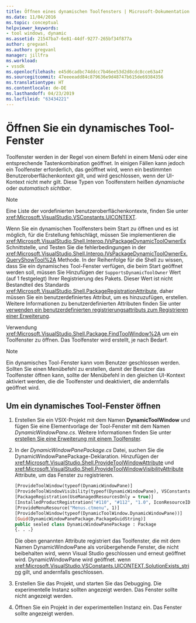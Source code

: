 ```yaml
---
title: Öffnen eines dynamischen Toolfensters | Microsoft-Dokumentation
ms.date: 11/04/2016
ms.topic: conceptual
helpviewer_keywords:
- tool windows, dynamic
ms.assetid: 21547ba7-6e81-44df-9277-265bf34f877a
author: gregvanl
ms.author: gregvanl
manager: jillfra
ms.workload:
- vssdk
ms.openlocfilehash: e45d6cadbc74ddcc7b46ee53d2d8cdc8cce63a47
ms.sourcegitcommit: 47eeeeadd84c879636e9d48747b615de69384356
ms.translationtype: HT
ms.contentlocale: de-DE
ms.lasthandoff: 04/23/2019
ms.locfileid: "63434221"
---
```

# <a name="open-a-dynamic-tool-window"></a>Öffnen Sie ein dynamisches Tool-Fenster
Toolfenster werden in der Regel von einem Befehl in einem Menü oder eine entsprechende Tastenkombination geöffnet. In einigen Fällen kann jedoch ein Toolfenster erforderlich, das geöffnet wird, wenn ein bestimmten Benutzeroberflächenkontext gilt, und wird geschlossen, wenn der UI-Kontext nicht mehr gilt. Diese Typen von Toolfenstern heißen *dynamische* oder *automatisch sichtbar*.

> [!NOTE]
> Eine Liste der vordefinierten benutzeroberflächenkontexte, finden Sie unter <xref:Microsoft.VisualStudio.VSConstants.UICONTEXT>.

 Wenn Sie ein dynamischen Toolfensters beim Start zu öffnen und es ist möglich, für die Erstellung fehlschlägt, müssen Sie implementieren die <xref:Microsoft.VisualStudio.Shell.Interop.IVsPackageDynamicToolOwnerEx> Schnittstelle, und Testen Sie die fehlerbedingungen in der <xref:Microsoft.VisualStudio.Shell.Interop.IVsPackageDynamicToolOwnerEx.QueryShowTool%2A> Methode. In der Reihenfolge für die Shell zu wissen, dass Sie ein dynamisches Tool-Fenster verfügen, die beim Start geöffnet werden soll, müssen Sie Hinzufügen der `SupportsDynamicToolOwner` Wert (auf 1 festgelegt) Ihrer Registrierung des Pakets. Dieser Wert ist nicht Bestandteil des Standards <xref:Microsoft.VisualStudio.Shell.PackageRegistrationAttribute>, daher müssen Sie ein benutzerdefiniertes Attribut, um es hinzuzufügen, erstellen. Weitere Informationen zu benutzerdefinierten Attributen finden Sie unter [verwenden ein benutzerdefinierten registrierungsattributs zum Registrieren einer Erweiterung](../extensibility/registering-and-unregistering-vspackages.md#using-a-custom-registration-attribute-to-register-an-extension).

 Verwendung <xref:Microsoft.VisualStudio.Shell.Package.FindToolWindow%2A> um ein Toolfenster zu öffnen. Das Toolfenster wird erstellt, je nach Bedarf.

> [!NOTE]
> Ein dynamisches Tool-Fenster kann vom Benutzer geschlossen werden. Sollten Sie einen Menübefehl zu erstellen, damit der Benutzer das Toolfenster öffnen kann, sollte der Menübefehl in den gleichen UI-Kontext aktiviert werden, die die Toolfenster und deaktiviert, die andernfalls geöffnet wird.

## <a name="to-open-a-dynamic-tool-window"></a>Um ein dynamisches Tool-Fenster öffnen

1. Erstellen Sie ein VSIX-Projekt mit dem Namen **DynamicToolWindow** und fügen Sie eine Elementvorlage der Tool-Fenster mit dem Namen *DynamicWindowPane.cs*. Weitere Informationen finden Sie unter [erstellen Sie eine Erweiterung mit einem Toolfenster](../extensibility/creating-an-extension-with-a-tool-window.md).

2. In der *DynamicWindowPanePackage.cs* Datei, suchen Sie die DynamicWindowPanePackage-Deklaration. Hinzufügen der <xref:Microsoft.VisualStudio.Shell.ProvideToolWindowAttribute> und <xref:Microsoft.VisualStudio.Shell.ProvideToolWindowVisibilityAttribute> Attribute, um das Fenster zu registrieren.

    ```vb
    [ProvideToolWindow(typeof(DynamicWindowPane)]
    [ProvideToolWindowVisibility(typeof(DynamicWindowPane), VSConstants.UICONTEXT.SolutionExists_string)]
    [PackageRegistration(UseManagedResourcesOnly = true)]
    [InstalledProductRegistration("#110", "#112", "1.0", IconResourceID = 400)] // Info on this package for Help/About
    [ProvideMenuResource("Menus.ctmenu", 1)]
    [ProvideToolWindow(typeof(DynamicToolWindow.DynamicWindowPane))]
    [Guid(DynamicWindowPanePackage.PackageGuidString)]
    public sealed class DynamicWindowPanePackage : Package
    {. . .}
    ```

     Die oben genannten Attribute registriert das Toolfenster, die mit dem Namen DynamicWindowPane als vorübergehende Fenster, die nicht beibehalten wird, wenn Visual Studio geschlossen und erneut geöffnet wird. DynamicWindowPane wird geöffnet. wenn <xref:Microsoft.VisualStudio.VSConstants.UICONTEXT.SolutionExists_string> gilt, und andernfalls geschlossen.

3. Erstellen Sie das Projekt, und starten Sie das Debugging. Die experimentelle Instanz sollten angezeigt werden. Das Fenster sollte nicht angezeigt werden.

4. Öffnen Sie ein Projekt in der experimentellen Instanz ein. Das Fenster sollte angezeigt werden.